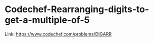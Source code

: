 # Codechef-Rearranging-digits-to-get-a-multiple-of-5
Link: https://www.codechef.com/problems/DIGARR
